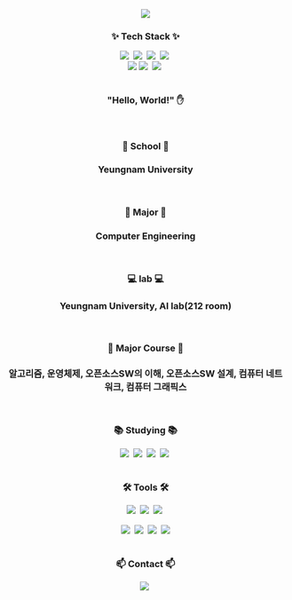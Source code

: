 <div align="center">
  <img src="https://capsule-render.vercel.app/api?type=egg&height=300&color=gradient&text=Taeyoung's%20%20Github&fontColor=FFFFFF&textBg=false" />
</div>


<h3 align="center">✨ Tech Stack ✨</h3>

  


</div>



<div align="center">
  <img src="https://img.shields.io/badge/java-007396?style=for-the-badge&logo=OpenJDK&logoColor=white" />&nbsp
  <img src="https://img.shields.io/badge/c-0000FF?style=for-the-badge&logo=c&logoColor=A8B9CC" />&nbsp
  <img src="https://img.shields.io/badge/cpp-FFFF00?style=for-the-badge&logo=cplusplus&logoColor=00599C" />&nbsp
  <img src="https://img.shields.io/badge/python-3670A0?style=for-the-badge&logo=python&logoColor=ffdd54" />&nbsp
  </br>
<div align="center">
  <img src="https://img.shields.io/badge/Keras-D00000?style=for-the-badge&logo=Keras&logoColor=white">
  <img src="https://img.shields.io/badge/tensorflow-4d77cf.svg?style=for-the-badge&logo=tensorflow&logoColor=white" />&nbsp
   <img src="https://img.shields.io/badge/pytorch-EE4C2C.svg?style=for-the-badge&logo=pytorch&logoColor=white" />&nbsp
 
</div>

<br>

<h3 align="center"> "Hello, World!" ✋ </h3>
</div>

<br>

<h3 align="center"> 🏫 School 🏫  </h3>
<h3 align="center"> Yeungnam University </h3>
<div align="center">

</div>

<br>


<h3 align="center"> 📖 Major 📖  </h3>
<h3 align="center"> Computer Engineering </h3>
<div align="center">

</div>

<br>



<h3 align="center"> 💻 lab 💻  </h3>
<h3 align="center"> Yeungnam University, AI lab(212 room)  </h3>
<div align="center">

</div>

<br>

<h3 align="center"> 📑 Major Course 📑   </h3>
<h3 align="center"> 알고리즘, 운영체제, 오픈소스SW의 이해, 오픈소스SW 설계, 컴퓨터 네트워크, 컴퓨터 그래픽스 </h3>
<div align="center">

</div>

<br>


<h3 align="center">📚 Studying 📚</h3>
<div align="center">
  <img src="https://img.shields.io/badge/algorithms-00BCB4.svg?style=for-the-badge&logo=thealgorithms&logoColor=white" />&nbsp
  <img src="https://img.shields.io/badge/mysql-fcc624?style=for-the-badge&logo=mysql%20query&logoColor=white" />&nbsp
  <img src="https://img.shields.io/badge/flutter-000000?style=for-the-badge&logo=flutter%20query&logoColor=white" />&nbsp
  <img src="https://img.shields.io/badge/dart-ff7751?style=for-the-badge&logo=Dart%20query&logoColor=white" />&nbsp
 
  
</div>

<br>

<h3 align="center">🛠 Tools 🛠</h3>
<div align="center">
  <img src="https://img.shields.io/badge/git-F05033.svg?style=for-the-badge&logo=git&logoColor=white" />&nbsp
  <img src="https://img.shields.io/badge/github-181717.svg?style=for-the-badge&logo=github&logoColor=white" />&nbsp
  <img src="https://img.shields.io/badge/Notion-F3F3F3.svg?style=for-the-badge&logo=notion&logoColor=black" />&nbsp
 
</div>



<br>

<div align="center">
  <img src="https://img.shields.io/badge/VSCode-2C2C32.svg?style=for-the-badge&logo=visual-studio-code&logoColor=22ABF3" />&nbsp
  <img src="https://img.shields.io/badge/jupyter-2C2C32.svg?style=for-the-badge&logo=jupyter&logoColor=F37726" />&nbsp
   <img src="https://img.shields.io/badge/android-34A853.svg?style=for-the-badge&logo=android&logoColor=white" />&nbsp
   <img src="https://img.shields.io/badge/Google Colab-F9AB00?style=for-the-badge&logo=Google Colab&logoColor=white">


</div>

<br>

<h3 align="center">📫 Contact 📫</h3>
<div align="center">
  <img src="https://img.shields.io/badge/xodud120016@gmail.com-D16036?style=for-the-badge&logo=gmail&logoColor=white"/>&nbsp
  
</div>


